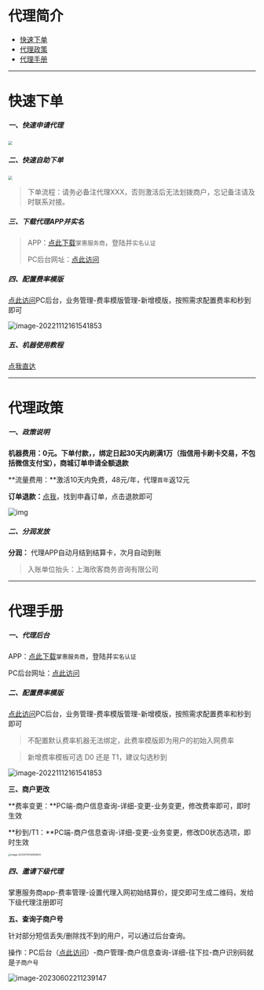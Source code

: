 # 代理简介

- [快速下单](#快速下单)
- [代理政策](#代理政策)
- [代理手册](#代理手册)

---

# 快速下单

##### 一、快速申请代理

[<img src="https://cos.zjkmkj.com/media/2024/08/20/3a84dda31b7c55a2716fdb42b57e8b2f-2.webp" style="zoom:50%;" />](https://mobile.77pay.com.cn/part-mobile-ui/index.html?#/register/4c6506580a0aa45efdc3429eb7b05657)

##### 二、快速自助下单

[<img src="https://cos.zjkmkj.com/media/2024/08/20/f854ebfc65dbb1493153c33cb752a337-2.webp" style="zoom:50%;" />](http://kmshop.zjkmkj.com/pages/goods_details/index?id=41)

> 下单流程：请务必备注代理XXX，否则激活后无法划拨商户，忘记备注请及时联系对接。

##### 三、下载代理APP并实名

> APP：[点此下载](https://mapp.77pay.com.cn/mapp/adownload/index.html)`掌惠服务商`，登陆并`实名认证`
>
> PC后台网址：[点此访问](https://agent.77pay.com.cn/agent/index.html#/home/orgLogin)

##### 四、配置费率模版

[点此访问](https://agent.77pay.com.cn/agent/index.html#/home/orgLogin)PC后台，业务管理-费率模版管理-新增模版，按照需求配置费率和秒到即可

![image-20221112161541853](https://cos.zjkmkj.com/media/2024/08/20/bdf86eba3d1e933560490722b3a70c31-2.webp)

##### 五、机器使用教程

[点我直达](tool/sx.md)

---

# 代理政策

##### 一、政策说明

**机器费用：**0元。下单付款，，绑定日起30天内刷满1万（指信用卡刷卡交易，不包括微信支付宝），商城订单申请**全额退款**

**流量费用：**激活10天内免费，48元/年，代理`首年`返12元

**订单退款：**[点我](http://kmshop.zjkmkj.com/order/list/)，找到申鑫订单，点击退款即可

![img](https://cos.zjkmkj.com/media/2024/08/20/3a514a5a55b07e167a8e482667c114e8-2.webp)

##### 二、分润发放

**分润：** 代理APP自动月结到结算卡，次月自动到账

> 入账单位抬头：上海欣客商务咨询有限公司

---

# 代理手册

##### 一、代理后台

APP：[点此下载](https://mapp.77pay.com.cn/mapp/adownload/index.html)`掌惠服务商`，登陆并`实名认证`

PC后台网址：[点此访问](https://agent.77pay.com.cn/agent/index.html#/home/orgLogin)

##### 二、配置费率模版

[点此访问](https://agent.77pay.com.cn/agent/index.html#/home/orgLogin)PC后台，业务管理-费率模版管理-新增模版，按照需求配置费率和秒到即可

> 不配置默认费率机器无法绑定，此费率模版即为用户的初始入网费率

> 新增费率模板可选 D0 还是 T1，建议勾选秒到

![image-20221112161541853](https://cos.zjkmkj.com/media/2024/08/20/bdf86eba3d1e933560490722b3a70c31-2.webp)

**三、商户更改**

**费率变更：**PC端-商户信息查询-详细-变更-业务变更，修改费率即可，即时生效

**秒到/T1：**PC端-商户信息查询-详细-变更-业务变更，修改D0状态选项，即时生效

<img src="https://cos.zjkmkj.com/media/2024/08/20/b274e9491b50bc5c6f93d16340101f5f-2.webp" alt="image-20230716134606655" style="zoom:33%;" />

##### 四、邀请下级代理

掌惠服务商app-费率管理-设置代理入网初始结算价，提交即可生成二维码，发给下级代理注册即可

**五、查询子商户号**

针对部分短信丢失/删除找不到的用户，可以通过后台查询。

操作：PC后台（[点此访问](https://agent.77pay.com.cn/agent/index.html#/home/orgLogin)）-商户管理-商户信息查询-详细-往下拉-商户识别码就是`子商户号`

![image-20230602211239147](https://cos.zjkmkj.com/media/2024/08/20/e5621351ec5ad96ac0cafecdaaa3514b-2.webp)
